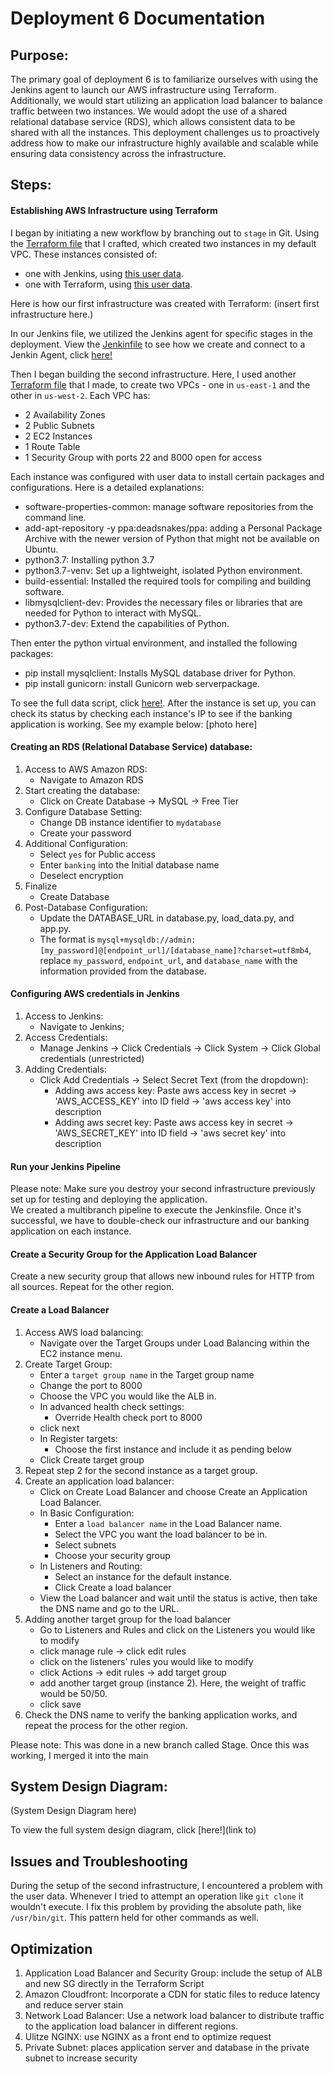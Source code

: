 # Deployment 6 Documentation

## Purpose:
The primary goal of deployment 6 is to familiarize ourselves with using the Jenkins agent to launch our AWS infrastructure using Terraform. Additionally, we would start utilizing an application load balancer to balance traffic between two instances. We would adopt the use of a shared relational database service (RDS), which allows consistent data to be shared with all the instances. This deployment challenges us to proactively address how to make our infrastructure highly available and scalable while ensuring data consistency across the infrastructure.

## Steps:
#### Establishing AWS Infrastructure using Terraform
I began by initiating a new workflow by branching out to `stage` in Git. Using the [Terraform file](https://github.com/auzhangLABS/c4_deployment-6-main/blob/stage/firstinfrastruture/main.tf) that I crafted, which created two instances in my default VPC. These instances consisted of:
- one with Jenkins, using [this user data](https://github.com/auzhangLABS/c4_deployment-6-main/blob/stage/firstinfrastruture/deployjenkins.sh).
- one with Terraform, using [this user data](https://github.com/auzhangLABS/c4_deployment-6-main/blob/stage/firstinfrastruture/deployterraform.sh).

Here is how our first infrastructure was created with Terraform:
(insert first infrastructure here.)

In our Jenkins file, we utilized the Jenkins agent for specific stages in the deployment. View the [Jenkinfile](https://github.com/auzhangLABS/c4_deployment-6-main/blob/stage/Jenkinsfile) to see how we create and connect to a Jenkin Agent, click [here!](https://github.com/auzhangLABS/c4_deployment5.1)

Then I began building the second infrastructure. Here, I used another [Terraform file](https://github.com/auzhangLABS/c4_deployment-6-main/blob/stage/initTerraform/main.tf) that I made, to create two VPCs - one in `us-east-1` and the other in `us-west-2`. Each VPC has:
- 2 Availability Zones
- 2 Public Subnets
- 2 EC2 Instances
- 1 Route Table
- 1 Security Group with ports 22 and 8000 open for access

Each instance was configured with user data to install certain packages and configurations. Here is a detailed explanations:
- software-properties-common: manage software repositories from the command line.
- add-apt-repository -y ppa:deadsnakes/ppa: adding a Personal Package Archive with the newer version of Python that might not be available on Ubuntu.
- python3.7: Installing python 3.7 
- python3.7-venv: Set up a lightweight, isolated Python environment.
- build-essential: Installed the required tools for compiling and building software.
- libmysqlclient-dev: Provides the necessary files or libraries that are needed for Python to interact with MySQL. 
- python3.7-dev: Extend the capabilities of Python.<br>

Then enter the python virtual environment, and installed the following packages:
- pip install mysqlclient: Installs MySQL database driver for Python.
- pip install gunicorn: install Gunicorn web serverpackage.
 
To see the full data script, click [here!](https://github.com/auzhangLABS/c4_deployment-6-main/blob/stage/initTerraform/deploypython.sh). After the instance is set up, you can check its status by checking each instance's IP to see if the banking application is working. See my example below:
[photo here]

#### Creating an RDS (Relational Database Service) database:
1. Access to AWS Amazon RDS:
   - Navigate to Amazon RDS
2. Start creating the database:
   - Click on Create Database -> MySQL -> Free Tier
3. Configure Database Setting:
   - Change DB instance identifier to `mydatabase`
   - Create your password
4. Additional Configuration:
   - Select `yes` for Public access
   - Enter `banking` into the Initial database name
   - Deselect encryption
5. Finalize
   - Create Database
6. Post-Database Configuration:
   - Update the DATABASE_URL in database.py, load_data.py, and app.py. 
   - The format is `mysql+mysqldb://admin:[my_password]@[endpoint_url]/[database_name]?charset=utf8mb4`, replace `my_password`, `endpoint_url`, and `database_name` with the information provided from the database.

#### Configuring AWS credentials in Jenkins
1. Access to Jenkins:
    - Navigate to Jenkins;
2. Access Credentials:
    - Manage Jenkins -> Click Credentials -> Click System -> Click Global credentials (unrestricted)
3. Adding Credentials:
    - Click Add Credentials -> Select Secret Text (from the dropdown):
      - Adding aws access key: Paste aws access key in secret ->  'AWS_ACCESS_KEY' into ID field -> 'aws access key' into description
      - Adding aws secret key: Paste aws access key in secret ->  'AWS_SECRET_KEY' into ID field -> 'aws secret key' into description

#### Run your Jenkins Pipeline
Please note: Make sure you destroy your second infrastructure previously set up for testing and deploying the application. <br>
We created a multibranch pipeline to execute the Jenkinsfile. Once it's successful, we have to double-check our infrastructure and our banking application on each instance.

#### Create a Security Group for the Application Load Balancer
Create a new security group that allows new inbound rules for HTTP from all sources. Repeat for the other region.

#### Create a Load Balancer
1. Access AWS load balancing:
   - Navigate over the Target Groups under Load Balancing within the EC2 instance menu.
2. Create Target Group:
   - Enter a `target group name` in the Target group name
   - Change the port to 8000
   - Choose the VPC you would like the ALB in.
   - In advanced health check settings:
     - Override Health check port to 8000
   - click next
   - In Register targets:
     - Choose the first instance and include it as pending below
   - Click Create target group
3. Repeat step 2 for the second instance as a target group.
4. Create an application load balancer:
   - Click on Create Load Balancer and choose Create an Application Load Balancer.
   - In Basic Configuration:
     - Enter a `load balancer name` in the Load Balancer name.
     - Select the VPC you want the load balancer to be in.
     - Select subnets
     - Choose your security group
   - In Listeners and Routing:
     - Select an instance for the default instance.
     - Click Create a load balancer
   - View the Load balancer and wait until the status is active, then take the DNS name and go to the URL.
5. Adding another target group for the load balancer
   - Go to Listeners and Rules and click on the Listeners you would like to modify
   - click manage rule -> click edit rules
   - click on the listeners' rules you would like to modify
   - click Actions  -> edit rules -> add target group
   - add another target group (instance 2). Here, the weight of traffic would be 50/50.
   - click save
6. Check the DNS name to verify the banking application works, and repeat the process for the other region.

Please note: This was done in a new branch called Stage. Once this was working, I merged it into the main

## System Design Diagram:
(System Design Diagram here)

To view the full system design diagram, click [here!](link to)

## Issues and Troubleshooting
During the setup of the second infrastructure, I encountered a problem with the user data. Whenever I tried to attempt an operation like `git clone` it wouldn't execute. I fix this problem by providing the absolute path, like `/usr/bin/git`. This pattern held for other commands as well.


## Optimization
1. Application Load Balancer and Security Group: include the setup of ALB and new SG directly in the Terraform Script
2. Amazon Cloudfront: Incorporate a CDN for static files to reduce latency and reduce server stain
3. Network Load Balancer: Use a network load balancer to distribute traffic to the application load balancer in different regions.
4. Ulitze NGINX: use NGINX as a front end to optimize request
5. Private Subnet: places application server and database in the private subnet to increase security
















